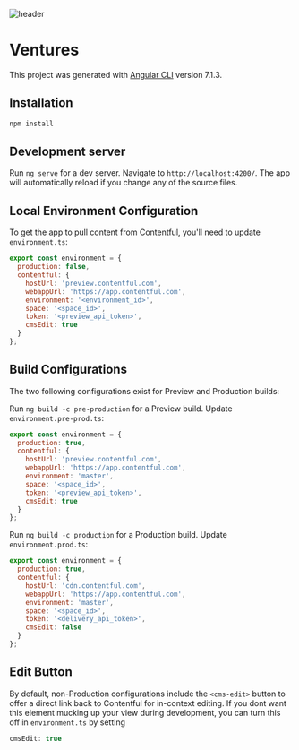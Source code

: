 <p align="center">

![header](http://citi.com/ventures/images/hero-v-arrow.svg)

</p>

# Ventures

This project was generated with [Angular CLI](https://github.com/angular/angular-cli) version 7.1.3.

## Installation
```sh
npm install
```

## Development server

Run `ng serve` for a dev server. Navigate to `http://localhost:4200/`. The app will automatically reload if you change any of the source files.

## Local Environment Configuration
To get the app to pull content from Contentful, you'll need to update `environment.ts`:

```js
export const environment = {
  production: false,
  contentful: {
    hostUrl: 'preview.contentful.com',
    webappUrl: 'https://app.contentful.com',
    environment: '<environment_id>',
    space: '<space_id>',
    token: '<preview_api_token>',
    cmsEdit: true
  }
};
```

## Build Configurations
The two following configurations exist for Preview and Production builds:

Run `ng build -c pre-production` for a Preview build. Update `environment.pre-prod.ts`:

```js
export const environment = {
  production: true,
  contentful: {
    hostUrl: 'preview.contentful.com',
    webappUrl: 'https://app.contentful.com',
    environment: 'master',
    space: '<space_id>',
    token: '<preview_api_token>',
    cmsEdit: true
  }
};
```

Run `ng build -c production` for a Production build. Update `environment.prod.ts`:

```js
export const environment = {
  production: true,
  contentful: {
    hostUrl: 'cdn.contentful.com',
    webappUrl: 'https://app.contentful.com',
    environment: 'master',
    space: '<space_id>',
    token: '<delivery_api_token>',
    cmsEdit: false
  }
};
```

## Edit Button

By default, non-Production configurations include the `<cms-edit>` button to offer a direct link back to Contentful for in-context editing.
If you dont want this element mucking up your view during development, you can turn this off in `environment.ts` by setting 
```js 
cmsEdit: true
```
